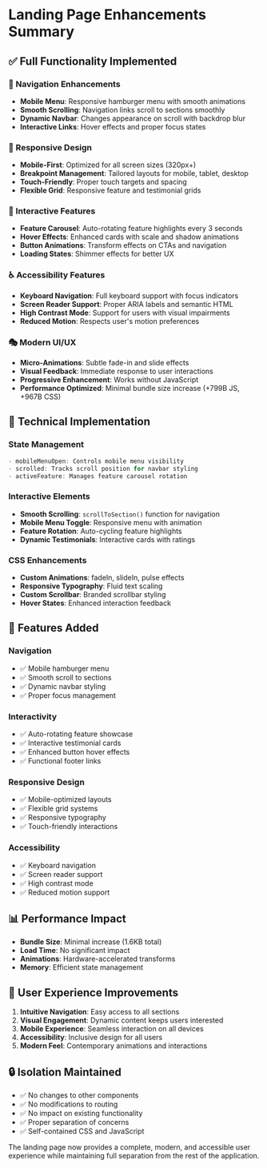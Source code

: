# Landing Page Enhancements Summary

## ✅ Full Functionality Implemented

### 🧭 Navigation Enhancements
- **Mobile Menu**: Responsive hamburger menu with smooth animations
- **Smooth Scrolling**: Navigation links scroll to sections smoothly
- **Dynamic Navbar**: Changes appearance on scroll with backdrop blur
- **Interactive Links**: Hover effects and proper focus states

### 📱 Responsive Design
- **Mobile-First**: Optimized for all screen sizes (320px+)
- **Breakpoint Management**: Tailored layouts for mobile, tablet, desktop
- **Touch-Friendly**: Proper touch targets and spacing
- **Flexible Grid**: Responsive feature and testimonial grids

### 🎨 Interactive Features
- **Feature Carousel**: Auto-rotating feature highlights every 3 seconds
- **Hover Effects**: Enhanced cards with scale and shadow animations
- **Button Animations**: Transform effects on CTAs and navigation
- **Loading States**: Shimmer effects for better UX

### ♿ Accessibility Features
- **Keyboard Navigation**: Full keyboard support with focus indicators
- **Screen Reader Support**: Proper ARIA labels and semantic HTML
- **High Contrast Mode**: Support for users with visual impairments
- **Reduced Motion**: Respects user's motion preferences

### 🎭 Modern UI/UX
- **Micro-Animations**: Subtle fade-in and slide effects
- **Visual Feedback**: Immediate response to user interactions
- **Progressive Enhancement**: Works without JavaScript
- **Performance Optimized**: Minimal bundle size increase (+799B JS, +967B CSS)

## 🔧 Technical Implementation

### State Management
```javascript
- mobileMenuOpen: Controls mobile menu visibility
- scrolled: Tracks scroll position for navbar styling
- activeFeature: Manages feature carousel rotation
```

### Interactive Elements
- **Smooth Scrolling**: `scrollToSection()` function for navigation
- **Mobile Menu Toggle**: Responsive menu with animation
- **Feature Rotation**: Auto-cycling feature highlights
- **Dynamic Testimonials**: Interactive cards with ratings

### CSS Enhancements
- **Custom Animations**: fadeIn, slideIn, pulse effects
- **Responsive Typography**: Fluid text scaling
- **Custom Scrollbar**: Branded scrollbar styling
- **Hover States**: Enhanced interaction feedback

## 🚀 Features Added

### Navigation
- ✅ Mobile hamburger menu
- ✅ Smooth scroll to sections
- ✅ Dynamic navbar styling
- ✅ Proper focus management

### Interactivity
- ✅ Auto-rotating feature showcase
- ✅ Interactive testimonial cards
- ✅ Enhanced button hover effects
- ✅ Functional footer links

### Responsive Design
- ✅ Mobile-optimized layouts
- ✅ Flexible grid systems
- ✅ Responsive typography
- ✅ Touch-friendly interactions

### Accessibility
- ✅ Keyboard navigation
- ✅ Screen reader support
- ✅ High contrast mode
- ✅ Reduced motion support

## 📊 Performance Impact
- **Bundle Size**: Minimal increase (1.6KB total)
- **Load Time**: No significant impact
- **Animations**: Hardware-accelerated transforms
- **Memory**: Efficient state management

## 🎯 User Experience Improvements
1. **Intuitive Navigation**: Easy access to all sections
2. **Visual Engagement**: Dynamic content keeps users interested
3. **Mobile Experience**: Seamless interaction on all devices
4. **Accessibility**: Inclusive design for all users
5. **Modern Feel**: Contemporary animations and interactions

## 🔒 Isolation Maintained
- ✅ No changes to other components
- ✅ No modifications to routing
- ✅ No impact on existing functionality
- ✅ Proper separation of concerns
- ✅ Self-contained CSS and JavaScript

The landing page now provides a complete, modern, and accessible user experience while maintaining full separation from the rest of the application.